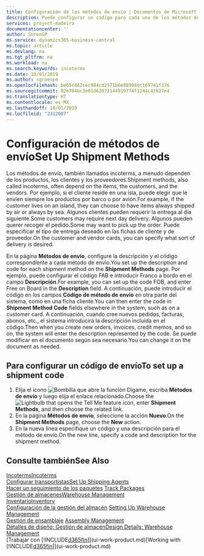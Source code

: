 ```yaml
---
title: Configuración de los métodos de envío | Documentos de Microsoft
description: Puede configurar un código para cada uno de los métodos de envío ofrecidos, por ejemplo, e introducir información sobre ellos.
services: project-madeira
documentationcenter: ''
author: SorenGP
ms.service: dynamics365-business-central
ms.topic: article
ms.devlang: na
ms.tgt_pltfrm: na
ms.workload: na
ms.search.keywords: incoterms
ms.date: 10/01/2019
ms.author: sgroespe
ms.openlocfilehash: be65cd62cec984cd2571b6e88998dc169741f376
ms.sourcegitcommit: 02e704bc3e01d62072144919774f1244c42827e4
ms.translationtype: HT
ms.contentlocale: es-MX
ms.lasthandoff: 10/01/2019
ms.locfileid: "2312087"
---
```

# <a name="set-up-shipment-methods"></a><span data-ttu-id="ab1b4-103">Configuración de métodos de envío</span><span class="sxs-lookup"><span data-stu-id="ab1b4-103">Set Up Shipment Methods</span></span>
<span data-ttu-id="ab1b4-104">Los métodos de envío, también llamados incoterms, a menudo dependen de los productos, los clientes y los proveedores.</span><span class="sxs-lookup"><span data-stu-id="ab1b4-104">Shipment methods, also called incoterms, often depend on the items, the customers, and the vendors.</span></span> <span data-ttu-id="ab1b4-105">Por ejemplo, si el cliente reside en una isla, puede elegir que le envíen siempre los productos por barco o por avión.</span><span class="sxs-lookup"><span data-stu-id="ab1b4-105">For example, if the customer lives on an island, they can choose to have items always shipped by air or always by sea.</span></span> <span data-ttu-id="ab1b4-106">Algunos clientes pueden requerir la entrega al día siguiente.</span><span class="sxs-lookup"><span data-stu-id="ab1b4-106">Some customers may require next day delivery.</span></span> <span data-ttu-id="ab1b4-107">Algunos pueden querer recoger el pedido.</span><span class="sxs-lookup"><span data-stu-id="ab1b4-107">Some may want to pick up the order.</span></span> <span data-ttu-id="ab1b4-108">Puede especificar el tipo de entrega deseado en las fichas de cliente y de proveedor.</span><span class="sxs-lookup"><span data-stu-id="ab1b4-108">On the customer and vendor cards, you can specify what sort of delivery is desired.</span></span>

<span data-ttu-id="ab1b4-109">En la página **Métodos de envío**, configure la descripción y el código correspondiente a cada método de envío.</span><span class="sxs-lookup"><span data-stu-id="ab1b4-109">You set up the description and code for each shipment method on the **Shipment Methods** page.</span></span> <span data-ttu-id="ab1b4-110">Por ejemplo, puede configurar el código FAB e introducir Franco a bordo en el campo **Descripción**.</span><span class="sxs-lookup"><span data-stu-id="ab1b4-110">For example, you can set up the code FOB, and enter Free on Board in the **Description** field.</span></span> <span data-ttu-id="ab1b4-111">A continuación, puede introducir el código en los campos **Código de método de envío** en otra parte del sistema, como en una ficha cliente.</span><span class="sxs-lookup"><span data-stu-id="ab1b4-111">You can then enter the code in **Shipment Method Code** fields elsewhere in the system, such as on a customer card.</span></span> <span data-ttu-id="ab1b4-112">A continuación, cuando cree nuevos pedidos, facturas, abonos, etc., el sistema introducirá la descripción incluida en el código.</span><span class="sxs-lookup"><span data-stu-id="ab1b4-112">Then when you create new orders, invoices, credit memos, and so on, the system will enter the description represented by the code.</span></span> <span data-ttu-id="ab1b4-113">Se puede modificar en el documento según sea necesario.</span><span class="sxs-lookup"><span data-stu-id="ab1b4-113">You can change it on the document as needed.</span></span>

## <a name="to-set-up-a-shipment-code"></a><span data-ttu-id="ab1b4-114">Para configurar un código de envío</span><span class="sxs-lookup"><span data-stu-id="ab1b4-114">To set up a shipment code</span></span>
1. <span data-ttu-id="ab1b4-115">Elija el icono ![Bombilla que abre la función Dígame](media/ui-search/search_small.png "Dígame que desea hacer"), escriba **Métodos de envío** y luego elija el enlace relacionado.</span><span class="sxs-lookup"><span data-stu-id="ab1b4-115">Choose the ![Lightbulb that opens the Tell Me feature](media/ui-search/search_small.png "Tell me what you want to do") icon, enter **Shipment Methods**, and then choose the related link.</span></span>
2. <span data-ttu-id="ab1b4-116">En la página **Métodos de envío**, seleccione la acción **Nuevo**.</span><span class="sxs-lookup"><span data-stu-id="ab1b4-116">On the **Shipment Methods** page, choose the **New** action.</span></span>
3. <span data-ttu-id="ab1b4-117">En la nueva línea especifique un código y una descripción para el método de envío.</span><span class="sxs-lookup"><span data-stu-id="ab1b4-117">On the new line, specify a code and description for the shipment method.</span></span>

## <a name="see-also"></a><span data-ttu-id="ab1b4-118">Consulte también</span><span class="sxs-lookup"><span data-stu-id="ab1b4-118">See Also</span></span>
[<span data-ttu-id="ab1b4-119">Incoterms</span><span class="sxs-lookup"><span data-stu-id="ab1b4-119">Incoterms</span></span>](https://iccwbo.org/resources-for-business/incoterms-rules)  
[<span data-ttu-id="ab1b4-120">Configurar transportistas</span><span class="sxs-lookup"><span data-stu-id="ab1b4-120">Set Up Shipping Agents</span></span>](sales-how-to-set-up-shipping-agents.md)  
<span data-ttu-id="ab1b4-121">[Hacer un seguimiento de los paquetes](sales-how-track-packages.md)  </span><span class="sxs-lookup"><span data-stu-id="ab1b4-121">[Track Packages](sales-how-track-packages.md)  </span></span>  
[<span data-ttu-id="ab1b4-122">Gestión de almacenes</span><span class="sxs-lookup"><span data-stu-id="ab1b4-122">Warehouse Management</span></span>](warehouse-manage-warehouse.md)  
[<span data-ttu-id="ab1b4-123">Inventario</span><span class="sxs-lookup"><span data-stu-id="ab1b4-123">Inventory</span></span>](inventory-manage-inventory.md)  
<span data-ttu-id="ab1b4-124">[Configuración de la gestión del almacén](warehouse-setup-warehouse.md)   </span><span class="sxs-lookup"><span data-stu-id="ab1b4-124">[Setting Up Warehouse Management](warehouse-setup-warehouse.md)   </span></span>  
<span data-ttu-id="ab1b4-125">[Gestión de ensamblaje](assembly-assemble-items.md)  </span><span class="sxs-lookup"><span data-stu-id="ab1b4-125">[Assembly Management](assembly-assemble-items.md)  </span></span>  
[<span data-ttu-id="ab1b4-126">Detalles de diseño: Gestión de almacén</span><span class="sxs-lookup"><span data-stu-id="ab1b4-126">Design Details: Warehouse Management</span></span>](design-details-warehouse-management.md)  
<span data-ttu-id="ab1b4-127">[Trabajar con [!INCLUDE[d365fin](includes/d365fin_md.md)]](ui-work-product.md)</span><span class="sxs-lookup"><span data-stu-id="ab1b4-127">[Working with [!INCLUDE[d365fin](includes/d365fin_md.md)]](ui-work-product.md)</span></span>  
